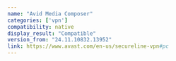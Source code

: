 ```yaml
---
name: "Avid Media Composer"
categories: ['vpn']
compatibility: native
display_result: "Compatible"
version_from: "24.11.10832.13952"
link: https://www.avast.com/en-us/secureline-vpn#pc
---
```

